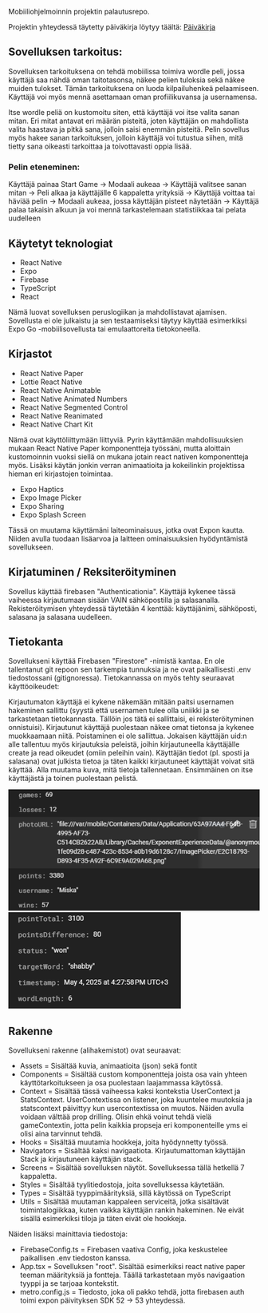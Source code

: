 Mobiiliohjelmoinnin projektin palautusrepo.

Projektin yhteydessä täytetty päiväkirja löytyy täältä: [Päiväkirja](./Paivakirja.md)

## Sovelluksen tarkoitus:
Sovelluksen tarkoituksena on tehdä mobiilissa toimiva wordle peli, jossa käyttäjä saa nähdä oman taitotasonsa, näkee pelien tuloksia sekä näkee muiden tulokset. Tämän tarkoituksena on luoda kilpailuhenkeä pelaamiseen. Käyttäjä voi myös mennä asettamaan oman profiilikuvansa ja usernamensa.

Itse wordle peliä on kustomoitu siten, että käyttäjä voi itse valita sanan mitan. Eri mitat antavat eri määrän pisteitä, joten käyttäjän on mahdollista valita haastava ja pitkä sana, jolloin saisi enemmän pisteitä. Pelin sovellus myös hakee sanan tarkoituksen, jolloin käyttäjä voi tutustua siihen, mitä tietty sana oikeasti tarkoittaa ja toivottavasti oppia lisää.

### Pelin eteneminen: 

Käyttäjä painaa Start Game 
-> Modaali aukeaa 
-> Käyttäjä valitsee sanan mitan 
-> Peli alkaa ja käyttäjälle 6 kappaletta yrityksiä 
-> Käyttäjä voittaa tai häviää pelin 
-> Modaali aukeaa, jossa käyttäjän pisteet näytetään 
-> Käyttäjä palaa takaisin alkuun ja voi mennä tarkastelemaan statistiikkaa tai pelata uudelleen

## Käytetyt teknologiat
- React Native
- Expo
- Firebase
- TypeScript
- React

Nämä luovat sovelluksen peruslogiikan ja mahdollistavat ajamisen. Sovellusta ei ole julkaistu ja sen testaamiseksi täytyy käyttää esimerkiksi Expo Go -mobiilisovellusta tai emulaattoreita tietokoneella.

## Kirjastot
- React Native Paper
- Lottie React Native
- React Native Animatable
- React Native Animated Numbers
- React Native Segmented Control
- React Native Reanimated
- React Native Chart Kit

Nämä ovat käyttöliittymään liittyviä. Pyrin käyttämään mahdollisuuksien mukaan React Native Paper komponentteja työssäni, mutta aloittain kustomoinnin vuoksi siellä on mukana jotain react nativen komponentteja myös. Lisäksi käytän jonkin verran animaatioita ja kokeilinkin projektissa hieman eri kirjastojen toimintaa.

- Expo Haptics
- Expo Image Picker
- Expo Sharing
- Expo Splash Screen

Tässä on muutama käyttämäni laiteominaisuus, jotka ovat Expon kautta. Niiden avulla tuodaan lisäarvoa ja laitteen ominaisuuksien hyödyntämistä sovellukseen.

## Kirjatuminen / Reksiteröityminen

Sovellus käyttää firebasen "Authenticationia". Käyttäjä kykenee tässä vaiheessa kirjautumaan sisään VAIN sähköpostilla ja salasanalla. Rekisteröitymisen yhteydessä täytetään 4 kenttää: käyttäjänimi, sähköposti, salasana ja salasana uudelleen.

## Tietokanta

Sovellukseni käyttää Firebasen "Firestore" -nimistä kantaa. En ole tallentanut git repoon sen tarkempia tunnuksia ja ne ovat paikallisesti .env tiedostossani (gitignoressa). Tietokannassa on myös tehty seuraavat käyttöoikeudet:

Kirjautumaton käyttäjä ei kykene näkemään mitään paitsi usernamen hakeminen sallittu (syystä että usernamen tulee olla uniikki ja se tarkastetaan tietokannasta. Tällöin jos tätä ei sallittaisi, ei rekisteröityminen onnistuisi). Kirjautunut käyttäjä puolestaan näkee omat tietonsa ja kykenee muokkaamaan niitä. Poistaminen ei ole sallittua. Jokaisen käyttäjän uid:n alle tallentuu myös kirjautuksia peleistä, joihin kirjautuneella käyttäjälle create ja read oikeudet (omiin peleihin vain). Käyttäjän tiedot (pl. sposti ja salasana) ovat julkista tietoa ja täten kaikki kirjautuneet käyttäjät voivat sitä käyttää. Alla muutama kuva, mitä tietoja tallennetaan. Ensimmäinen on itse käyttäjästä ja toinen puolestaan pelistä.

![Kayttajan tiedot](src/assets/Käyttäjä.png)
![Pelin tiedot](src/assets/Pelit.png)

## Rakenne

Sovellukseni rakenne (alihakemistot) ovat seuraavat:
- Assets = Sisältää kuvia, animaatioita (json) sekä fontit
- Components = Sisältää custom komponentteja joista osa vain yhteen käyttötarkoitukseen ja osa puolestaan laajammassa käytössä.
- Context = Sisältää tässä vaiheessa kaksi kontekstia UserContext ja StatsContext. UserContextissa on listener, joka kuuntelee muutoksia ja statscontext päivittyy kun usercontextissa on muutos. Näiden avulla voidaan välttää prop drilling. Olisin ehkä voinut tehdä vielä gameContextin, jotta pelin kaikkia propseja eri komponenteille yms ei olisi aina tarvinnut tehdä.
- Hooks = Sisältää muutamia hookkeja, joita hyödynnetty työssä.
- Navigators = Sisältää kaksi navigaatiota. Kirjautumattoman käyttäjän Stack ja kirjautuneen käyttäjän stack.
- Screens = Sisältää sovelluksen näytöt. Sovelluksessa tällä hetkellä 7 kappaletta.
- Styles = Sisältää tyylitiedostoja, joita sovelluksessa käytetään.
- Types = Sisältää tyyppimäärityksiä, sillä käytössä on TypeScript
- Utils = Sisältää muutaman kappaleen serviceitä, jotka sisältävät toimintalogiikkaa, kuten vaikka käyttäjän rankin hakeminen. Ne eivät sisällä esimerkiksi tiloja ja täten eivät ole hookkeja.

Näiden lisäksi mainittavia tiedostoja:
- FirebaseConfig.ts = Firebasen vaativa Config, joka keskustelee paikallisen .env tiedoston kanssa.
- App.tsx = Sovelluksen "root". Sisältää esimerkiksi react native paper teeman määrityksiä ja fontteja. Täällä tarkastetaan myös navigaation tyyppi ja se tarjoaa kontekstit.
- metro.config.js = Tiedosto, joka oli pakko tehdä, jotta firebasen auth toimi expon päivityksen SDK 52 -> 53 yhteydessä.